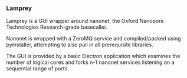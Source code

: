 ### Lamprey ###

Lamprey is a GUI wrapper around nanonet, the Oxford Nanopore Technologies Research-grade basecaller.

Nanonet is wrapped with a ZeroMQ service and compiled/packed using pyinstaller, attempting to also pull in all prerequisite libraries.

The GUI is provided by a basic Electron application which examines the number of logical cores and forks n-1 nanonet services listening on a sequential range of ports.
